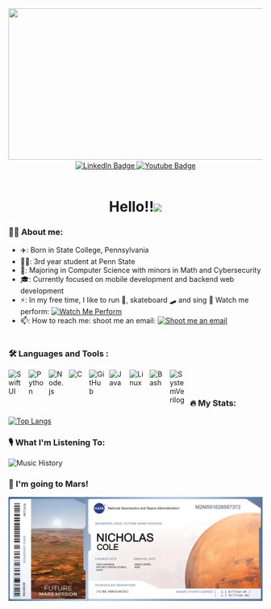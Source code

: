 <div align="center">
  <img src="https://media.giphy.com/media/dWesBcTLavkZuG35MI/giphy.gif" width="600" height="300"/>
</div>
<div id="badges" align="center">
  <a href="https://www.linkedin.com/in/nicholasrobertcole/">
    <img src="https://img.shields.io/badge/LinkedIn-0077B5?style=for-the-badge&logo=linkedin&logoColor=white" alt="LinkedIn Badge"/>
  </a>
  <a href="https://www.instagram.com/nicholascole_/">
    <img src="https://img.shields.io/badge/Instagram-E4405F?style=for-the-badge&logo=instagram&logoColor=white" alt="Youtube Badge"/>
  </a>
</div>
<div align="center">
 <img src="https://komarev.com/ghpvc/?username=nickrcole&style=flat-square&color=blue" alt=""/>
  <h1>
Hello!!<img src="https://media.giphy.com/media/hvRJCLFzcasrR4ia7z/giphy.gif" width="30px"/>
</h1>
  
  
</div>

### 👨‍💻 About me:
- ✈️: Born in State College, Pennsylvania
- 👨‍🎓: 3rd year student at Penn State 
- 🔭: Majoring in Computer Science with minors in Math and Cybersecurity
- 🎓: Currently focused on mobile development and backend web development
- ⚡: In my free time, I like to run 🏃, skateboard 🛹 and sing 🎵 Watch me perform: <a href="https://www.youtube.com/@Pennharmonics">
    <img src="https://upload.wikimedia.org/wikipedia/commons/thumb/0/09/YouTube_full-color_icon_%282017%29.svg/1024px-YouTube_full-color_icon_%282017%29.svg.png" alt="Watch Me Perform" width="30px"/>
  </a>
- 📫: How to reach me: shoot me an email: <a href="mailto:nickrcole2@gmail.com">
    <img src="https://preview.redd.it/izqwm1g21b751.png?auto=webp&s=da8f46dec79e38870efeac10d5a829e50792686b" alt="Shoot me an email" width="30px"/> 
  </a>

#
### :hammer_and_wrench: Languages and Tools :

</div>
<img align="left" alt="SwiftUI" width="30px" style="padding-right:10px;" src="https://developer.apple.com/assets/elements/icons/swiftui/swiftui-96x96_2x.png" />
<img align="left" alt="Python" width="30px" style="padding-right:10px;" src="https://cdn.jsdelivr.net/gh/devicons/devicon/icons/python/python-plain.svg" />
<img align="left" alt="Node.js" width="30px" style="padding-right:10px;" src="https://cdn-icons-png.flaticon.com/512/919/919825.png"/>
<img align="left" alt="C" width="30px" style="padding-right:10px;" src="https://upload.wikimedia.org/wikipedia/commons/thumb/1/18/C_Programming_Language.svg/1200px-C_Programming_Language.svg.png" />
<img align="left" alt="GitHub" width="30px" style="padding-right:10px;" src="https://cdn.icon-icons.com/icons2/2429/PNG/512/github_logo_icon_147285.png"/>
<img align="left" alt="Java" width="30px" style="padding-right:10px;" src="https://cdn.jsdelivr.net/gh/devicons/devicon/icons/java/java-original.svg"/>
<img align="left" alt="Linux" width="30px" style="padding-right:10px;" src="https://cdn.jsdelivr.net/gh/devicons/devicon/icons/linux/linux-original.svg" />
<img align="left" alt="Bash" width="30px" style="padding-right:10px;" src="https://upload.wikimedia.org/wikipedia/commons/thumb/4/4b/Bash_Logo_Colored.svg/1024px-Bash_Logo_Colored.svg.png?20180723054350" />
<img align="left" alt="SystemVerilog" width="30px" style="padding-right:10px;" src="https://cdn.icon-icons.com/icons2/2107/PNG/512/file_type_light_systemverilog_icon_130431.png" />

 </div>
<br />


#
### 🔥 My Stats:
[![Top Langs](https://github-readme-stats.vercel.app/api/top-langs/?username=nickrcole&layout=compact&theme=vision-friendly-dark)](https://github.com/anuraghazra/github-readme-stats)


### 🎙️ What I'm Listening To:
![Music History](https://spotify-recently-played-readme.vercel.app/api?user=wo8o30evd719ujblk8phhcwqi)

### 🚀 I'm going to Mars!
<img src="https://github.com/nickrcole/nickrcole/blob/main/nick_boarding_pass.png?raw=true"></img>




</div>
